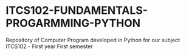 # ITCS102-FUNDAMENTALS-PROGARMMING-PYTHON
Repository of Computer Program developed in Python for our subject ITCS102 - First year First semester
